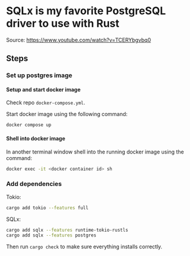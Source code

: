 # SQLx is my favorite PostgreSQL driver to use with Rust
Source: https://www.youtube.com/watch?v=TCERYbgvbq0

## Steps

### Set up postgres image

#### Setup and start docker image

Check repo `docker-compose.yml`.

Start docker image using the following command:

```sh
docker compose up
```

#### Shell into docker image

In another terminal window shell into the running docker image using the command:

```sh
docker exec -it <docker container id> sh
```

### Add dependencies

Tokio:
```sh
cargo add tokio --features full
```

SQLx:
```sh
cargo add sqlx --features runtime-tokio-rustls
cargo add sqlx --features postgres 
```

Then run `cargo check` to make sure everything installs correctly.

